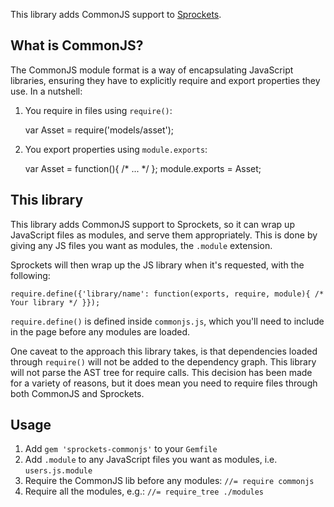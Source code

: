 This library adds CommonJS support to [Sprockets](https://github.com/sstephenson/sprockets).

## What is CommonJS?

The CommonJS module format is a way of encapsulating JavaScript libraries, ensuring they have to explicitly require and export properties they use. In a nutshell:

1. You require in files using `require()`:

    var Asset = require('models/asset');

2. You export properties using `module.exports`:

    var Asset = function(){ /* ... */ };
    module.exports = Asset;
        
## This library

This library adds CommonJS support to Sprockets, so it can wrap up JavaScript files as modules, and serve them appropriately. This is done by giving any JS files you want as modules, the `.module` extension.

Sprockets will then wrap up the JS library when it's requested, with the following:

    require.define({'library/name': function(exports, require, module){ /* Your library */ }});
    
`require.define()` is defined inside `commonjs.js`, which you'll need to include in the page before any modules are loaded.

One caveat to the approach this library takes, is that dependencies loaded through `require()` will not be added to the dependency graph. This library will not parse the AST tree for require calls. This decision has been made for a variety of reasons, but it does mean you need to require files through both CommonJS and Sprockets. 

## Usage

1. Add `gem 'sprockets-commonjs'` to your `Gemfile`
1. Add `.module` to any JavaScript files you want as modules, i.e. `users.js.module`
1. Require the CommonJS lib before any modules: `//= require commonjs`
1. Require all the modules, e.g.: `//= require_tree ./modules`
